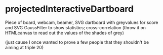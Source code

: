 # projectedInteractiveDartboard

Piece of board, webcam, beamer, SVG dartboard with greyvalues for score and SVG GaussFilter to show statistics; cross-correlation (throw it on HTMLcanvas to read out the values of the shades of grey)

(just cause I once wanted to prove a few people that they shouldn't be aiming at triple 20)
